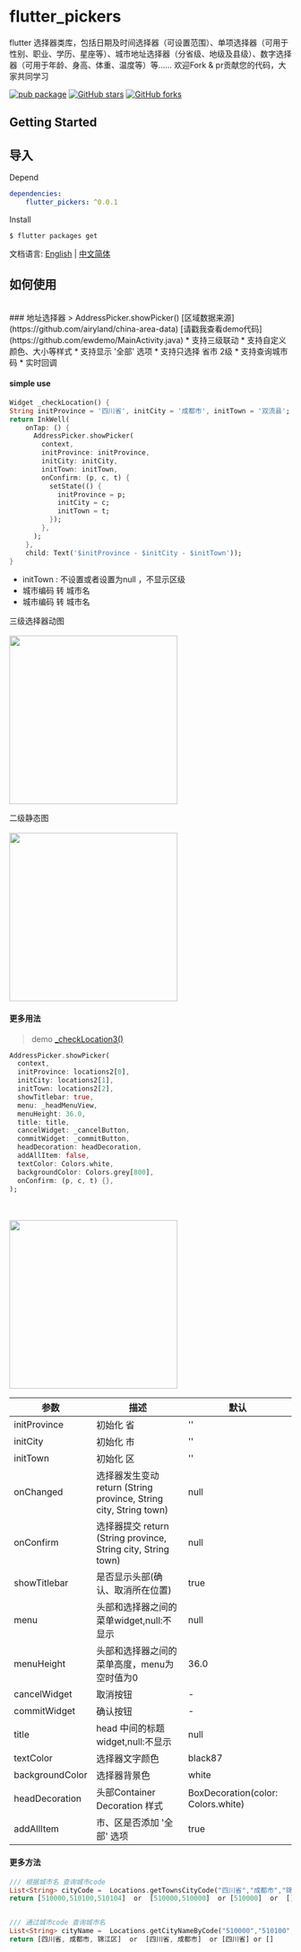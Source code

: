flutter_pickers
====

flutter 选择器类库，包括日期及时间选择器（可设置范围）、单项选择器（可用于性别、职业、学历、星座等）、城市地址选择器（分省级、地级及县级）、数字选择器（可用于年龄、身高、体重、温度等）等…… 欢迎Fork & pr贡献您的代码，大家共同学习

[![pub package](https://img.shields.io/pub/v/flutter_pickers.svg)](https://pub.dev/packages/flutter_pickers)  [![GitHub stars](https://img.shields.io/github/stars/longer96/flutter_pickers.svg?style=social)](https://github.com/longer96/flutter_pickers/stargazers)   [![GitHub forks](https://img.shields.io/github/forks/longer96/flutter_pickers.svg?style=social)](https://github.com/longer96/flutter_pickers/network)
## Getting Started


## 导入

Depend
``` pubspec.yaml
dependencies: 
    flutter_pickers: ^0.0.1
```

Install
```shell
$ flutter packages get
```

文档语言: [English](README-EN.md) | [中文简体](README.md)

## 如何使用

<br>
### 地址选择器
> AddressPicker.showPicker()
[区域数据来源](https://github.com/airyland/china-area-data)
[请戳我查看demo代码](https://github.com/ewdemo/MainActivity.java)
* 支持三级联动
* 支持自定义颜色、大小等样式
* 支持显示 '全部' 选项
* 支持只选择 省市 2级
* 支持查询城市码
* 实时回调


#### simple use
``` dart
Widget _checkLocation() {
String initProvince = '四川省', initCity = '成都市', initTown = '双流县';
return InkWell(
    onTap: () {
      AddressPicker.showPicker(
        context,
        initProvince: initProvince,
        initCity: initCity,
        initTown: initTown,
        onConfirm: (p, c, t) {
          setState(() {
            initProvince = p;
            initCity = c;
            initTown = t;
          });
        },
      );
    },
    child: Text('$initProvince - $initCity - $initTown'));
}
```
* initTown : 不设置或者设置为null ，不显示区级
* 城市编码 转 城市名
* 城市编码 转 城市名


三级选择器动图
<br><br><img width="300px" style="max-width:100%;" src="https://github.com/longer96/CDTU/blob/master/images/%E8%AF%BE%E8%A1%A8.png"/>

二级静态图
<br><br><img width="300px" style="max-width:100%;" src="https://github.com/longer96/CDTU/blob/master/images/%E8%AF%BE%E8%A1%A8.png"/>





#### 更多用法
> demo [_checkLocation3()](https://github.com/ewdemo/MainActivity.java)

``` dart
AddressPicker.showPicker(
  context,
  initProvince: locations2[0],
  initCity: locations2[1],
  initTown: locations2[2],
  showTitlebar: true,
  menu: _headMenuView,
  menuHeight: 36.0,
  title: title,
  cancelWidget: _cancelButton,
  commitWidget: _commitButton,
  headDecoration: headDecoration,
  addAllItem: false,
  textColor: Colors.white,
  backgroundColor: Colors.grey[800],
  onConfirm: (p, c, t) {},
);
```


<br><br><img width="300px" style="max-width:100%;" src="https://github.com/longer96/CDTU/blob/master/images/%E8%AF%BE%E8%A1%A8.png"/>


| 参数         | 描述                  | 默认                 |
| ----------- | --------------------- | ------------------- |
| initProvince  | 初始化 省          | ''|
| initCity      | 初始化 市          | ''|
| initTown      | 初始化 区          | ''|
| onChanged     | 选择器发生变动 return (String province, String city, String town)      | null|
| onConfirm     | 选择器提交 return (String province, String city, String town)      | null|
| showTitlebar  |是否显示头部(确认、取消所在位置)| true|
|menu|头部和选择器之间的菜单widget,null:不显示|null|
|menuHeight|头部和选择器之间的菜单高度，menu为空时值为0|36.0|
|cancelWidget|取消按钮|-|
|commitWidget|确认按钮|-|
|title|head 中间的标题widget,null:不显示|null|
|textColor|选择器文字颜色|black87|
|backgroundColor|选择器背景色|white|
|headDecoration|头部Container Decoration 样式|BoxDecoration(color: Colors.white)|
|addAllItem|市、区是否添加 '全部' 选项|true|


#### 更多方法
``` dart
/// 根据城市名 查询城市code
List<String> cityCode =  Locations.getTownsCityCode("四川省","成都市","锦江区");
return [510000,510100,510104]  or  [510000,510000]  or [510000]  or  []


/// 通过城市code 查询城市名
List<String> cityName =  Locations.getCityNameByCode("510000","510100","510104");
return [四川省, 成都市, 锦江区]  or  [四川省, 成都市]  or [四川省] or []
```













